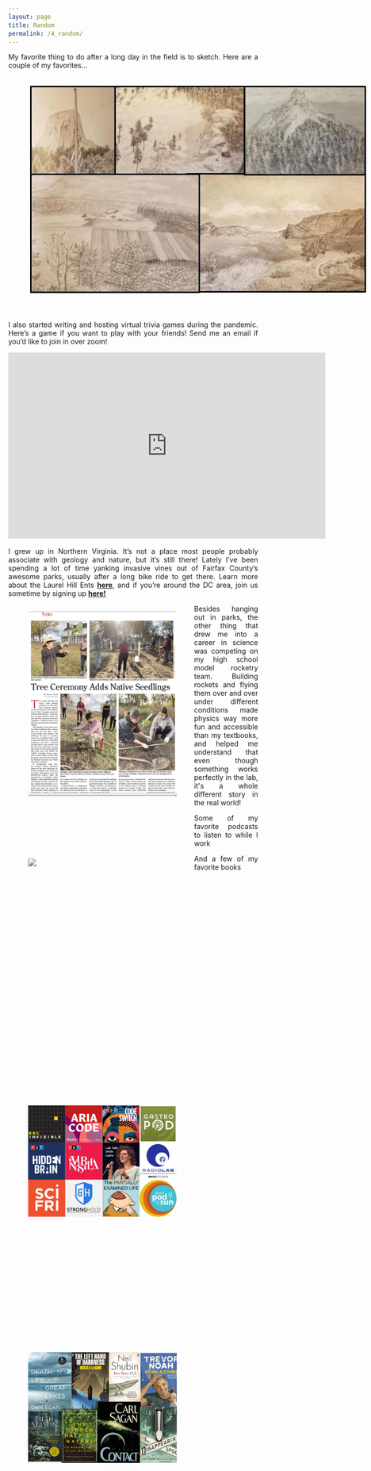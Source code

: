 ```yaml
---
layout: page
title: Random
permalink: /4_random/
---
```


<html>
<head>
<style>
</style>
</head>
<body>
	
<p style="text-align:justify">My favorite thing to do after a long day in the field is to sketch. Here are a couple of my favorites...
	<figure alt="Landscape sketches" style="width:740px;height:454px;margin-right:15px;float:left;padding-right:20px;padding-bottom:10px">
		<img src="/assets/images/sketches1.jpg">
	</figure>
</p>

<p style="text-align:justify">I also started writing and hosting virtual trivia games during the pandemic. Here’s a game if you want to play with your friends! Send me an email if you’d like to join in over zoom!
</p>

<iframe src="https://docs.google.com/presentation/d/e/2PACX-1vTHGyKSxB9XC4LGG_B-6wh3dcJGoCjlhCBCPYgAu1wmq0i5RJzpleQ3O3KwwC5qdw/embed?start=false&loop=false&delayms=30000" frameborder="0" width="640" height="375" allowfullscreen="true" mozallowfullscreen="true" webkitallowfullscreen="true"></iframe>

<p style="text-align:justify">I grew up in Northern Virginia. It’s not a place most people probably associate with geology and nature, but it’s still there! Lately I’ve been spending a lot of time yanking invasive vines out of Fairfax County’s awesome parks, usually after a long bike ride to get there. Learn more about the Laurel Hill Ents <a href=" https://www.facebook.com/groups/1415629728581667/?multi_permalinks=2453075341503762%2C2452678244876805%2C2452677984876831%2C2452674938210469%2C2452151731596123&notif_id=1636496366029850&notif_t=group_activity&ref=notif"><b>here</b></a>, and if you’re around the DC area, join us sometime by signing up <a href=" https://www.fairfaxcounty.gov/parks/laurel-hill-volunteer-team"><b>here!</b></a>
	<figure alt="Newspaper" style="width:300px;height:300px;margin-right:15px;float:left;padding-right:20px;padding-bottom:170px">
		<img src="/assets/images/laurelhill.jpeg">
	</figure>
</p>

<p style="text-align:justify">Besides hanging out in parks, the other thing that drew me into a career in science was competing on my high school model rocketry team. Building rockets and flying them over and over under different conditions made physics way more fun and accessible than my textbooks, and helped me understand that even though something works perfectly in the lab, it's a whole different story in the real world!
	<figure alt="Rocketry team" style="width:300px;height:300px;margin-right:15px;float:left;padding-right:20px;padding-bottom:170px">
		<img src="/assets/images/SLI.JPG">
	</figure>
</p>

<p style="text-align:justify">Some of my favorite podcasts to listen to while I work
	<figure alt="Grid of podcasts" style="width:300px;height:300px;margin-right:15px;float:left;padding-right:20px;padding-bottom:170px">
		<img src="/assets/images/podcasts.jpg">
	</figure>
</p>

<p style="text-align:justify">And a few of my favorite books
	<figure alt="Grid of books" style="width:300px;height:300px;margin-right:15px;float:left;padding-right:20px;padding-bottom:170px">
		<img src="/assets/images/books.jpg">
	</figure>
</p>
	
</body>
</html>
